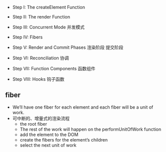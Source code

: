 [](https://pomb.us/build-your-own-react/)

- Step I: The createElement Function
- Step II: The render Function 
- Step III: Concurrent Mode 并发模式
- Step IV: Fibers

- Step V: Render and Commit Phases 渲染阶段 提交阶段
- Step VI: Reconciliation 协调
- Step VII: Function Components 函数组件
- Step VIII: Hooks 钩子函数

## fiber

- We’ll have one fiber for each element and each fiber will be a unit of work.
- 可中断的、增量式的渲染流程
    - the root fiber 
    - The rest of the work will happen on the performUnitOfWork function
    - add the element to the DOM
    - create the fibers for the element’s children
    - select the next unit of work

    